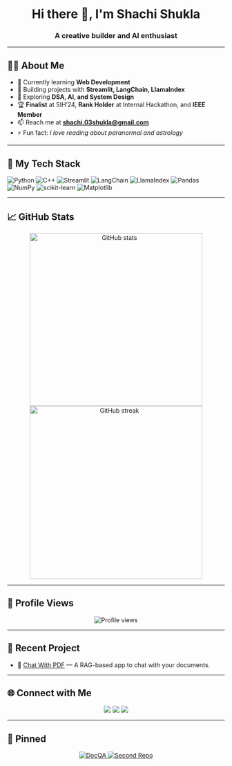 <!-- GitHub Profile README -->

<h1 align="center">Hi there 👋, I'm Shachi Shukla</h1>
<h3 align="center">A creative builder and AI enthusiast</h3>

---

## 👩‍💻 About Me

- 🌱 Currently learning **Web Development**
- 💼 Building projects with **Streamlit, LangChain, LlamaIndex**
- 🧠 Exploring **DSA, AI, and System Design**
- 🏆 **Finalist** at SIH’24, **Rank Holder** at Internal Hackathon, and **IEEE Member**
- 📫 Reach me at **shachi.03shukla@gmail.com**
- ⚡ Fun fact: *I love reading about paranormal and astrology*

---

## 💼 My Tech Stack

![Python](https://img.shields.io/badge/Python-3776AB?style=flat&logo=python&logoColor=white)
![C++](https://img.shields.io/badge/C++-00599C?style=flat&logo=cplusplus&logoColor=white)
![Streamlit](https://img.shields.io/badge/Streamlit-FF4B4B?style=flat&logo=streamlit&logoColor=white)
![LangChain](https://img.shields.io/badge/LangChain-000000?style=flat&logo=chainlink&logoColor=white)
![LlamaIndex](https://img.shields.io/badge/LlamaIndex-1D222D?style=flat&logo=llama&logoColor=white)
![Pandas](https://img.shields.io/badge/Pandas-150458?style=flat&logo=pandas&logoColor=white)
![NumPy](https://img.shields.io/badge/NumPy-013243?style=flat&logo=numpy&logoColor=white)
![scikit-learn](https://img.shields.io/badge/scikit--learn-F7931E?style=flat&logo=scikit-learn&logoColor=white)
![Matplotlib](https://img.shields.io/badge/Matplotlib-11557C?style=flat&logo=plotly&logoColor=white)

---

## 📈 GitHub Stats

<p align="center">
  <img src="https://github-readme-stats.vercel.app/api?username=Shachi12Shukla&show_icons=true&theme=radical" alt="GitHub stats" width="400"/>
  <img src="https://github-readme-streak-stats.herokuapp.com/?user=Shachi12Shukla&theme=radical" alt="GitHub streak" width="400"/>
</p>

---

## 👀 Profile Views

<p align="center">
  <img src="https://komarev.com/ghpvc/?username=Shachi12Shukla&label=Profile%20views&color=0e75b6&style=flat" alt="Profile views"/>
</p>

---

## 📌 Recent Project

- 📑 [Chat With PDF](https://github.com/Shachi12Shukla/DocQA) — A RAG-based app to chat with your documents.

---

## 🌐 Connect with Me

<p align="center">
  <a href="mailto:shachi.03shukla@gmail.com"><img src="https://img.shields.io/badge/Email-D14836?style=flat&logo=gmail&logoColor=white"/></a>
  <a href="https://www.linkedin.com/in/shachi-shukla/"><img src="https://img.shields.io/badge/LinkedIn-0077B5?style=flat&logo=linkedin&logoColor=white"/></a>
  <a href="https://github.com/Shachi12Shukla"><img src="https://img.shields.io/badge/GitHub-181717?style=flat&logo=github&logoColor=white"/></a>
</p>

---

## 📌 Pinned

<p align="center">
  <a href="https://github.com/Shachi12Shukla/DocQA">
    <img src="https://github-readme-stats.vercel.app/api/pin/?username=Shachi12Shukla&repo=DocQA&theme=radical" alt="DocQA"/>
  </a>
  <a href="https://github.com/Shachi12Shukla/YourSecondRepo">
    <img src="https://github-readme-stats.vercel.app/api/pin/?username=Shachi12Shukla&repo=YourSecondRepo&theme=radical" alt="Second Repo"/>
  </a>
</p>
